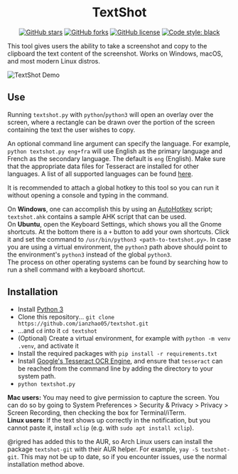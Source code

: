 <h1 align="center">TextShot</h1>

<div align="center">
<a href="https://github.com/ianzhao05/textshot/stargazers"><img alt="GitHub stars" src="https://img.shields.io/github/stars/ianzhao05/textshot"></a>
<a href="https://github.com/ianzhao05/textshot/network"><img alt="GitHub forks" src="https://img.shields.io/github/forks/ianzhao05/textshot"></a>
<a href="https://github.com/ianzhao05/textshot/blob/master/LICENSE.txt"><img alt="GitHub license" src="https://img.shields.io/github/license/ianzhao05/textshot"></a>
<a href="https://github.com/psf/black"><img alt="Code style: black" src="https://img.shields.io/badge/code%20style-black-000000.svg"></a>
</div>

This tool gives users the ability to take a screenshot and copy to the clipboard the text content of the screenshot. Works on Windows, macOS, and most modern Linux distros.

![TextShot Demo](https://i.imgur.com/Z0Ng13S.gif)

## Use

Running `textshot.py` with `python`/`python3` will open an overlay over the screen, where a rectangle can be drawn over the portion of the screen containing the text the user wishes to copy.

An optional command line argument can specify the language. For example, `python textshot.py eng+fra` will use English as the primary language and French as the secondary language. The default is `eng` (English). Make sure that the appropriate data files for Tesseract are installed for other languages. A list of all supported languages can be found [here](https://github.com/tesseract-ocr/tesseract/blob/master/doc/tesseract.1.asc#languages-and-scripts).

It is recommended to attach a global hotkey to this tool so you can run it without opening a console and typing in the command.

On **Windows**, one can accomplish this by using an [AutoHotkey](https://www.autohotkey.com/) script; `textshot.ahk` contains a sample AHK script that can be used.  
On **Ubuntu**, open the Keyboard Settings, which shows you all the Gnome shortcuts. At the bottom there is a `+` button to add your own shortcuts. Click it and set the command to `/usr/bin/python3 <path-to-textshot.py>`. In case you are using a virtual environment, the `python3` path above should point to the environment's `python3` instead of the global `python3`.  
The process on other operating systems can be found by searching how to run a shell command with a keyboard shortcut.

## Installation

- Install [Python 3](https://www.python.org/downloads/)
- Clone this repository... `git clone https://github.com/ianzhao05/textshot.git`
- ...and `cd` into it `cd textshot`
- (Optional) Create a virtual environment, for example with `python -m venv .venv`, and activate it
- Install the required packages with `pip install -r requirements.txt`
- Install [Google's Tesseract OCR Engine](https://github.com/tesseract-ocr/tesseract), and ensure that `tesseract` can be reached from the command line by adding the directory to your system path.
- `python textshot.py`

**Mac users:** You may need to give permission to capture the screen. You can do so by going to System Preferences > Security & Privacy > Privacy > Screen Recording, then checking the box for Terminal/iTerm.  
**Linux users:** If the text shows up correctly in the notification, but you cannot paste it, install `xclip` (e.g. with `sudo apt install xclip`).

@rigred has added this to the AUR, so Arch Linux users can install the package `textshot-git` with their AUR helper. For example, `yay -S textshot-git`. This may not be up to date, so if you encounter issues, use the normal installation method above.
